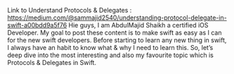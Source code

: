 Link to Understand Protocols & Delegates : https://medium.com/@sammajid2540/understanding-protocol-delegate-in-swift-a00bdd9a5f76
Hie guys, I am AbdulMajid Shaikh a certified iOS Developer. My goal to post these content is to make swift as easy as I can for the new swift developers. Before starting to learn any new thing in swift, I always have an habit to know what & why I need to learn this. So, let’s deep dive into the most interesting and also my favourite topic which is Protocols & Delegates in Swift.
